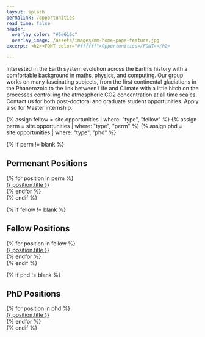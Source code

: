 ```yaml
---
layout: splash
permalink: /opportunities
read_time: false
header:
  overlay_color: "#5e616c"
  overlay_image: /assets/images/mm-home-page-feature.jpg
excerpt: <h2><FONT color="#ffffff">Opportunities</FONT></h2>

---
```


Interested in the Earth system evolution across the Earth’s history with a comfortable background in maths, physics, and computing. Our group works on many fascinating subjects, from the first continental glaciations in the Phanerozoic to the link between Life and Climate with a little hitch on the processes controlling the atmospheric CO2 concentration at all time scales. Contact us for both post-doctoral and graduate student opportunities. Apply also for Master internship.

{% assign fellow = site.opportunities | where: "type", "fellow" %}
{% assign perm = site.opportunities | where: "type", "perm" %}
{% assign phd = site.opportunities | where: "type", "phd" %}

{% if perm != blank %}
<h2>Permenant Positions</h2>
<div class='card-list'>
  {% for position in perm %}
    <div class='card card-header'>
      <a href="{{ position.url }}">
        {{ position.title }}
      </a>
    </div>
  {% endfor %}
</div>
{% endif %}

{% if fellow != blank %}
<h2>Fellow Positions</h2>
<div class='card-list'>
  {% for position in fellow %}
    <div class='card card-header'>
      <a href="{{ position.url }}">
        {{ position.title }}
      </a>
    </div>
  {% endfor %}
</div>
{% endif %}

{% if phd != blank %}
<h2>PhD Positions</h2>
<div class='card-list'>
  {% for position in phd %}
    <div class='card card-header'>
      <a href="{{ position.url }}">
        {{ position.title }}
      </a>
    </div>
  {% endfor %}
</div>
{% endif %}
